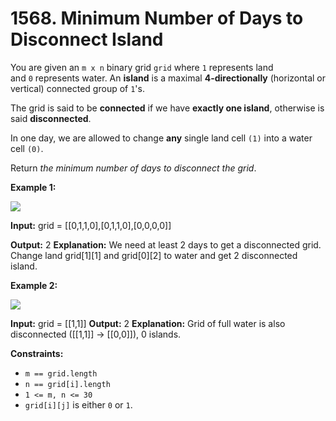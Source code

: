 # 1568. Minimum Number of Days to Disconnect Island 

You are given an `m x n` binary grid `grid` where `1` represents land and `0` represents water. An **island** is a maximal **4-directionally** (horizontal or vertical) connected group of `1`'s.

The grid is said to be **connected** if we have **exactly one island**, otherwise is said **disconnected**.

In one day, we are allowed to change **any** single land cell `(1)` into a water cell `(0)`.

Return _the minimum number of days to disconnect the grid_.

**Example 1:**

![](https://assets.leetcode.com/uploads/2021/12/24/land1.jpg)

**Input:** grid = [[0,1,1,0],[0,1,1,0],[0,0,0,0]]

**Output:** 2
**Explanation:** We need at least 2 days to get a disconnected grid.
Change land grid[1][1] and grid[0][2] to water and get 2 disconnected island.

**Example 2:**

![](https://assets.leetcode.com/uploads/2021/12/24/land2.jpg)

**Input:** grid = [[1,1]]
**Output:** 2
**Explanation:** Grid of full water is also disconnected ([[1,1]] -> [[0,0]]), 0 islands.

**Constraints:**

- `m == grid.length`
- `n == grid[i].length`
- `1 <= m, n <= 30`
- `grid[i][j]` is either `0` or `1`.
